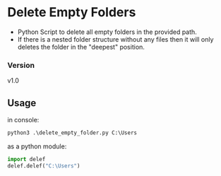 # Delete Empty Folders

* Python Script to delete all empty folders in the provided path.
* If there is a nested folder structure without any files then it will only deletes the folder in the "deepest" position.

### Version
v1.0

## Usage
in console:
```python
python3 .\delete_empty_folder.py C:\Users
```
as a python module:
```python
import delef
delef.delef("C:\Users")
```
